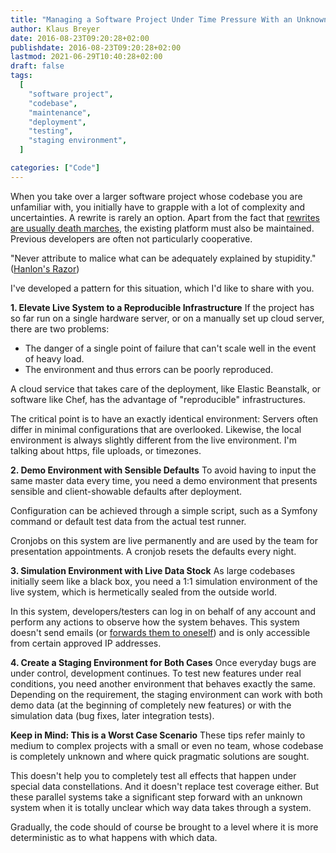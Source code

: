 ```yaml
---
title: "Managing a Software Project Under Time Pressure With an Unknown Codebase"
author: Klaus Breyer
date: 2016-08-23T09:20:28+02:00
publishdate: 2016-08-23T09:20:28+02:00
lastmod: 2021-06-29T10:40:28+02:00
draft: false
tags:
  [
    "software project",
    "codebase",
    "maintenance",
    "deployment",
    "testing",
    "staging environment",
  ]

categories: ["Code"]
---
```


When you take over a larger software project whose codebase you are unfamiliar with, you initially have to grapple with a lot of complexity and uncertainties. A rewrite is rarely an option. Apart from the fact that [rewrites are usually death marches](http://chadfowler.com/2006/12/27/the-big-rewrite.html), the existing platform must also be maintained. Previous developers are often not particularly cooperative.

"Never attribute to malice what can be adequately explained by stupidity." ([Hanlon's Razor](https://www.exceptionnotfound.net/fundamental-laws-of-software-development/))

I've developed a pattern for this situation, which I'd like to share with you.

**1. Elevate Live System to a Reproducible Infrastructure**
If the project has so far run on a single hardware server, or on a manually set up cloud server, there are two problems:

- The danger of a single point of failure that can't scale well in the event of heavy load.
- The environment and thus errors can be poorly reproduced.

A cloud service that takes care of the deployment, like Elastic Beanstalk, or software like Chef, has the advantage of "reproducible" infrastructures.

The critical point is to have an exactly identical environment: Servers often differ in minimal configurations that are overlooked. Likewise, the local environment is always slightly different from the live environment. I'm talking about https, file uploads, or timezones.

**2. Demo Environment with Sensible Defaults**
To avoid having to input the same master data every time, you need a demo environment that presents sensible and client-showable defaults after deployment.

Configuration can be achieved through a simple script, such as a Symfony command or default test data from the actual test runner.

Cronjobs on this system are live permanently and are used by the team for presentation appointments. A cronjob resets the defaults every night.

**3. Simulation Environment with Live Data Stock**
As large codebases initially seem like a black box, you need a 1:1 simulation environment of the live system, which is hermetically sealed from the outside world.

In this system, developers/testers can log in on behalf of any account and perform any actions to observe how the system behaves. This system doesn't send emails (or [forwards them to oneself](http://symfony.com/doc/current/email/dev_environment.html)) and is only accessible from certain approved IP addresses.

**4. Create a Staging Environment for Both Cases**
Once everyday bugs are under control, development continues. To test new features under real conditions, you need another environment that behaves exactly the same. Depending on the requirement, the staging environment can work with both demo data (at the beginning of completely new features) or with the simulation data (bug fixes, later integration tests).

**Keep in Mind: This is a Worst Case Scenario**
These tips refer mainly to medium to complex projects with a small or even no team, whose codebase is completely unknown and where quick pragmatic solutions are sought.

This doesn't help you to completely test all effects that happen under special data constellations. And it doesn't replace test coverage either. But these parallel systems take a significant step forward with an unknown system when it is totally unclear which way data takes through a system.

Gradually, the code should of course be brought to a level where it is more deterministic as to what happens with which data.
